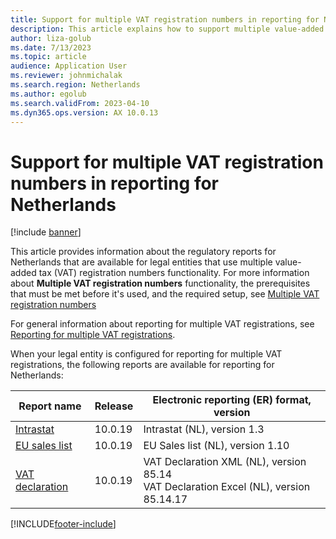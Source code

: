 ```yaml
---
title: Support for multiple VAT registration numbers in reporting for Netherlands
description: This article explains how to support multiple value-added tax (VAT) registration numbers in reporting for Netherlands.
author: liza-golub
ms.date: 7/13/2023
ms.topic: article
audience: Application User
ms.reviewer: johnmichalak
ms.search.region: Netherlands
ms.author: egolub
ms.search.validFrom: 2023-04-10
ms.dyn365.ops.version: AX 10.0.13
---
```


# Support for multiple VAT registration numbers in reporting for Netherlands

[!include [banner](../../includes/banner.md)]

This article provides information about the regulatory reports for Netherlands that are available for legal entities that use multiple value-added tax (VAT) registration numbers functionality. For more information about **Multiple VAT registration numbers** functionality, the prerequisites that must be met before it's used, and the required setup, see [Multiple VAT registration numbers](../global/emea-multiple-vat-registration-numbers.md)

For general information about reporting for multiple VAT registrations, see [Reporting for multiple VAT registrations](../global/emea-reporting-for-multiple-vat-registrations.md).

When your legal entity is configured for reporting for multiple VAT registrations, the following reports are available for reporting for Netherlands:

| Report name     | Release | Electronic reporting (ER) format, version                |
|-----------------|---------|-----------------------------------|
| [Intrastat](emea-nl-intrastat.md)       | 10.0.19 | Intrastat (NL), version 1.3   |
| [EU sales list](emea-nl-eu-sales-list.md)   | 10.0.19 | EU Sales list (NL), version 1.10  |
| [VAT declaration](emea-nl-vat-declaration-netherlands.md) | 10.0.19 | VAT Declaration XML (NL), version 85.14<br>VAT Declaration Excel (NL), version 85.14.17 |



[!INCLUDE[footer-include](../../../includes/footer-banner.md)]
